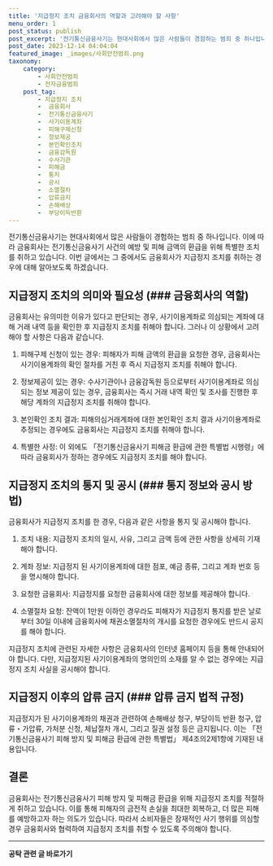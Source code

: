 ```yaml
---
title: '지급정지 조치 금융회사의 역할과 고려해야 할 사항'
menu_order: 1
post_status: publish
post_excerpt: '전기통신금융사기는 현대사회에서 많은 사람들이 경험하는 범죄 중 하나입니다. 이에 따라 금융회사는 전기통신금융사기 사건의 예방 및 피해 금액의 환급을 위해 특별한 조치를 취하고 있습니다. 이번 글에서는 그 중에서도 금융회사가 지급정지 조치를 취하는 경우에 대해 알아보도록 하겠습니다.'
post_date: 2023-12-14 04:04:04
featured_image: _images/사회안전범죄.png
taxonomy:
    category:
        - 사회안전범죄
        - 전자금융범죄
    post_tag:
        - 지급정지 조치
        -  금융회사
        -  전기통신금융사기
        -  사기이용계좌
        -  피해구제신청
        -  정보제공
        -  본인확인조치
        -  금융감독원
        -  수사기관
        -  피해금
        -  통지
        -  공시
        -  소멸절차
        -  압류금지
        -  손해배상
        -  부당이득반환
---
```



전기통신금융사기는 현대사회에서 많은 사람들이 경험하는 범죄 중 하나입니다. 이에 따라 금융회사는 전기통신금융사기 사건의 예방 및 피해 금액의 환급을 위해 특별한 조치를 취하고 있습니다. 이번 글에서는 그 중에서도 금융회사가 지급정지 조치를 취하는 경우에 대해 알아보도록 하겠습니다.

## 지급정지 조치의 의미와 필요성 (### 금융회사의 역할)

금융회사는 유의미한 이유가 있다고 판단되는 경우, 사기이용계좌로 의심되는 계좌에 대해 거래 내역 등을 확인한 후 지급정지 조치를 취해야 합니다. 그러나 이 상황에서 고려해야 할 사항은 다음과 같습니다.

1. 피해구제 신청이 있는 경우: 피해자가 피해 금액의 환급을 요청한 경우, 금융회사는 사기이용계좌의 확인 절차를 거친 후 즉시 지급정지 조치를 취해야 합니다.

2. 정보제공이 있는 경우: 수사기관이나 금융감독원 등으로부터 사기이용계좌로 의심되는 정보 제공이 있는 경우, 금융회사는 즉시 거래 내역 확인 및 조사를 진행한 후 해당 계좌의 지급정지 조치를 취해야 합니다.

3. 본인확인 조치 결과: 피해의심거래계좌에 대한 본인확인 조치 결과 사기이용계좌로 추정되는 경우에도 금융회사는 지급정지 조치를 취해야 합니다.

4. 특별한 사정: 이 외에도 「전기통신금융사기 피해금 환급에 관한 특별법 시행령」에 따라 금융회사가 정하는 경우에도 지급정지 조치를 해야 합니다.

## 지급정지 조치의 통지 및 공시 (### 통지 정보와 공시 방법)

금융회사가 지급정지 조치를 한 경우, 다음과 같은 사항을 통지 및 공시해야 합니다.

1. 조치 내용: 지급정지 조치의 일시, 사유, 그리고 금액 등에 관한 사항을 상세히 기재해야 합니다.

2. 계좌 정보: 지급정지 된 사기이용계좌에 대한 점포, 예금 종류, 그리고 계좌 번호 등을 명시해야 합니다.

3. 요청한 금융회사: 지급정지를 요청한 금융회사에 대한 정보를 제공해야 합니다.

4. 소멸절차 요청: 잔액이 1만원 이하인 경우라도 피해자가 지급정지 통지를 받은 날로부터 30일 이내에 금융회사에 채권소멸절차의 개시를 요청한 경우에도 반드시 공지를 해야 합니다.

지급정지 조치에 관련된 자세한 사항은 금융회사의 인터넷 홈페이지 등을 통해 안내되어야 합니다. 다만, 지급정지된 사기이용계좌의 명의인의 소재를 알 수 없는 경우에는 지급정지 조치 사실을 공시해야 합니다.

## 지급정지 이후의 압류 금지 (### 압류 금지 법적 규정)

지급정지가 된 사기이용계좌의 채권과 관련하여 손해배상 청구, 부당이득 반환 청구, 압류・가압류, 가처분 신청, 체납절차 개시, 그리고 질권 설정 등은 금지됩니다. 이는 「전기통신금융사기 피해 방지 및 피해금 환급에 관한 특별법」 제4조의2제1항에 기재된 내용입니다.

## 결론

금융회사는 전기통신금융사기 피해 방지 및 피해금 환급을 위해 지급정지 조치를 적절하게 취하고 있습니다. 이를 통해 피해자의 금전적 손실을 최대한 회복하고, 더 많은 피해를 예방하고자 하는 의도가 있습니다. 따라서 소비자들은 잠재적인 사기 행위를 의심할 경우 금융회사와 협력하여 지급정지 조치를 취할 수 있도록 주의해야 합니다.
<!-- wp:separator -->
<hr class="wp-block-separator has-alpha-channel-opacity"/>
<!-- /wp:separator -->

<!-- wp:group {"backgroundColor":"base","layout":{"type":"constrained"}} -->
<div class="wp-block-group has-base-background-color has-background"><!-- wp:paragraph {"align":"center","fontSize":"medium"} -->
<p class="has-text-align-center has-large-font-size"><strong>공탁 관련 글 바로가기</strong></p>
<!-- /wp:paragraph -->


<!-- wp:latest-posts
{"categories":[{"id":15187,"count":19,"description":"","link":"https://uknowlaw.com/category/%ea%b3%b5%ed%83%81/","name":"공탁","slug":"공탁","taxonomy":"category","parent":0,"meta":[],"_links":{"self":[{"href":"https://uknowlaw.com/wp-json/wp/v2/categories/15187"}],"collection":[{"href":"https://uknowlaw.com/wp-json/wp/v2/categories"}],"about":[{"href":"https://uknowlaw.com/wp-json/wp/v2/taxonomies/category"}],"wp:post_type":[{"href":"https://uknowlaw.com/wp-json/wp/v2/posts?categories=15187"}],"curies":[{"name":"wp","href":"https://api.w.org/{rel}","templated":true}]}}],"postsToShow":100,"excerptLength":28,"postLayout":"grid","columns":2,"featuredImageAlign":"left","featuredImageSizeSlug":"large","fontSize":"small"} /--></div>
<!-- /wp:group -->